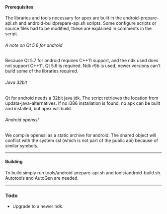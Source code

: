 #### Prerequisites

The libraries and tools necessary for apex are built in the
android-prepare-api.sh and android-buildprepare-api.sh scripts. Some configure
scripts or source files had to be modified, these are explained in comments in
the script.

###### A note on Qt 5.6 for android

Because Qt 5.7 for android requires C++11 support, and the ndk used does not support C++11, Qt 5.6 is required. Ndk r9b is used, newer versions can't build some of the libraries required.

###### Java 32bit

Qt for android needs a 32bit java jdk. The script retrieves the location from
updata-java-alternatives. If no i386 installation is found, no apk can be built and installed, but apex will build.

###### Android openssl

We compile openssl as a static archive for android. The shared object will conflict with the system
ssl (which is not part of the public api) because of similar symbols.

---
#### Building

To build simply run tools/android-prepare-api.sh and tools/android-build.sh. Autotools and AutoGen are needed.

---
### Todo

+ Upgrade to a newer ndk.
